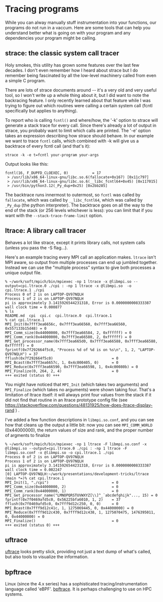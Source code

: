 # Tracing programs

While you can alway manually stuff instrumentation into your functions, our
programs do not run in a vaccum.  Here are some tools that can help you
understand better what is going on with your program and any dependencies your
program might be calling.

## strace: the classic system call tracer

Holy smokes, this utility has grown some features over the last few decades.  I
don't even remember how I heard about strace but I do remember being fascinated
by all the low-level machinery called from even a simple C program.

There are lots of strace documents around -- it's a very old and very useful
tool, so I won't write up a whole thing about it, but I did want to note the
backracing feature.  I only recently learned about that feature while I was
trying to figure out which routines were calling a certain system call (fcntl
specifically but applies to anything).

To report who is calling `fcntl()` and where/how, the '-k' option to strace
will generate a stack trace for every call.  Since there's already a lot of
output in strace, you probably want to limit which calls are printed.  The '-e'
option takes an expression describing how strace should behave.  In our example
we want to trace `fcntl` calls, which combined with -k will give us a backtrace
of every fcntl call (and that's it):

    strace -k -e t=fcntl your-program your-args

Output looks like this:

```
fcntl(16, F_DUPFD_CLOEXEC, 0)           = 17
 > /usr/lib/x86_64-linux-gnu/libc.so.6(fallocate+0x167) [0x11c797]
 > /usr/lib/x86_64-linux-gnu/libc.so.6(__libc_fcntl64+0x45) [0x117015]
 > /usr/bin/python3.12(_Py_dup+0x25) [0x2bb285]
```

The backtrace runs innermost to outermost, so `fcntl` was called by
`fallocate`, which was called by `__libc_fcntl64`, which was called by
`_Py_dup` (the python interpreter).  The backtrace goes on all the way to the
end of the stack (or 256 levels whichever is less): you can limit that if you
want with the `--stack-trace-frame-limit` option.

## ltrace: A library call tracer

Behaves a lot like strace, except it prints library calls, not system calls
(unless you pass the -S flag...).

Here's an example tracing every MPI call an application makes.  `ltrace` isn't
MPI aware, so output from multiple processes can end up jumbled together.
Instead we can use the "multiple process" syntax to give both processes a
unique output file.

```
% ~/work/soft/mpich/bin/mpiexec -np 1 ltrace -x @libmpi.so --output=cpi.ltrace.0 ./cpi : -np 1 ltrace -x @libmpi.so  -o cpi.ltrace.1 ./cpi
Process 0 of 2 is on LAPTOP-QV97NQLH
Process 1 of 2 is on LAPTOP-QV97NQLH
pi is approximately 3.1415926544231318, Error is 0.0000000008333387
wall clock time = 0.000877
% ls
README.md  cpi  cpi.c  cpi.ltrace.0  cpi.ltrace.1
% cat cpi.ltrace.1
MPI_Init(0x7fff3ea6656c, 0x7fff3ea66560, 0x7fff3ea66560, 0x557133b15d48) = 0
MPI_Comm_size(0x44000000, 0x7fff3ea66584, 2, 0xffffff) = 0
MPI_Comm_rank(0x44000000, 0x7fff3ea66580, 2, 0xffffff) = 0
MPI_Get_processor_name(0x7fff3ea665d0, 0x7fff3ea66588, 0x7fff3ea66588, 0xffffff) = 0
fprintf(0x7f292664f5c0, "Process %d of %d is on %s\n", 1, 2, "LAPTOP-QV97NQLH") = 37
fflush(0x7f292664f5c0)                           = 0
MPI_Bcast(0x7fff3ea6657c, 1, 0x4c000405, 0)      = 0
MPI_Reduce(0x7fff3ea66590, 0x7fff3ea66598, 1, 0x4c00080b) = 0
MPI_Finalize(0, 264, 2, 4)                       = 0
+++ exited (status 0) +++
```

You might have noticed that `MPI_Init` (which takes two arguments) and
`MPI_Finalize` (which takes no arguments) were shown taking four.  That's a
limitation of ltrace itself:  it will always print four values from the stack
if it did not find that routine in an ltrace prototype config file (see
https://stackoverflow.com/questions/48131925/how-does-ltrace-display-rand ) .

I've added a few function descriptions in `libmpi.so.conf`, and you can see how
that cleans up the output a little bit:  now you can see `MPI_COMM_WORLD`
(0x44000000), the return values of size and rank, and the proper number of
argments to finalize

```
% ~/work/soft/mpich/bin/mpiexec -np 1 ltrace -F libmpi.so.conf -x @libmpi.so --output=cpi.ltrace.0 ./cpi : -np 1 ltrace -F libmpi.so.conf -x @libmpi.so -o cpi.ltrace.1 ./cpi
Process 0 of 2 is on LAPTOP-QV97NQLH
Process 1 of 2 is on LAPTOP-QV97NQLH
pi is approximately 3.1415926544231318, Error is 0.0000000008333387
wall clock time = 0.002247
[0] LAPTOP-QV97NQLH:~/work/presentations/development-tricks/ltrace (main *=)% cat cpi.ltrace.1
MPI_Init(1, "./cpi")                             = 0
MPI_Comm_size(0x44000000, 2)                     = 0
MPI_Comm_rank(0x44000000, 1)                     = 0
MPI_Get_processor_name("LMNOPQRSTUVWXYZ[\\]^_`abcdefghijk"..., 15) = 0
fprintf(0x7f0469afd5c0, 0x56225bfa6010, 1, 2)    = 37
fflush(0x7f0469afd5c0, 0x7fff9d12c250, 0, 0)     = 0
MPI_Bcast(0x7fff9d12c41c, 1, 1275069445, 0, 0x44000000) = 0
MPI_Reduce(0x7fff9d12c430, 0x7fff9d12c438, 1, 1275070475, 1476395011, 0, 0x44000000) = 0
MPI_Finalize()                                   = 0
+++ exited (status 0) +++
```

## uftrace

[uftrace](https://github.com/namhyung/uftrace) looks pretty slick, providing
not just a text dump of what's called, but also tools to visualize the
information.

## bpftrace

Linux (since the 4.x series) has a sophisticated tracing/instrumentation
language called 'eBPF'.  [bpftrace](https://github.com/bpftrace/bpftrace).  It
is perhaps challenging to use on HPC systems.
